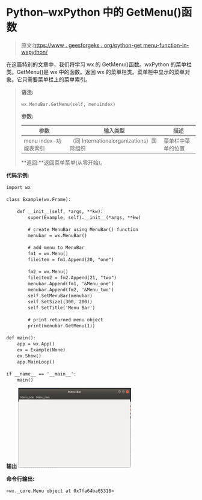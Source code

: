 # Python–wxPython 中的 GetMenu()函数

> 原文:[https://www . geesforgeks . org/python-get menu-function-in-wxpython/](https://www.geeksforgeeks.org/python-getmenu-function-in-wxpython/)

在这篇特别的文章中，我们将学习 wx 的 GetMenu()函数。wxPython 的菜单栏类。GetMenu()是 wx 中的函数。返回 wx 的菜单栏类。菜单栏中显示的菜单对象。它只需要菜单栏上的菜单索引。

> **语法:**
> 
> ```
> wx.MenuBar.GetMenu(self, menuindex)
> 
> ```
> 
> **参数:**
> 
> | 参数 | 输入类型 | 描述 |
> | --- | --- | --- |
> | menu index-功能表索引 | （同 Internationalorganizations）国际组织 | 菜单栏中菜单的位置 |
> 
> **返回:**返回菜单菜单(从零开始)。

**代码示例:**

```
import wx

class Example(wx.Frame):

    def __init__(self, *args, **kw):
        super(Example, self).__init__(*args, **kw)

        # create MenuBar using MenuBar() function
        menubar = wx.MenuBar()

        # add menu to MenuBar
        fm1 = wx.Menu()
        fileitem = fm1.Append(20, "one")

        fm2 = wx.Menu()
        fileitem2 = fm2.Append(21, "two")
        menubar.Append(fm1, '&Menu_one')
        menubar.Append(fm2, '&Menu_two')
        self.SetMenuBar(menubar)
        self.SetSize((300, 200))
        self.SetTitle('Menu Bar')

        # print returned menu object
        print(menubar.GetMenu(1))

def main():
    app = wx.App()
    ex = Example(None)
    ex.Show()
    app.MainLoop()

if __name__ == '__main__':
    main()
```

**输出**
![](img/a8966694bbf1918c05c321ccb223fd58.png)

**命令行输出:**

```
<wx._core.Menu object at 0x7fa64ba65318>

```